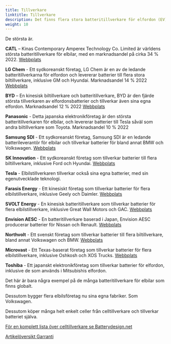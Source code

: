 ```yaml
---
title: Tillverkare
linktitle: Tillverkare
description: Det finns flera stora batteritillverkare för elfordon (EV) globalt.
weight: 10
---
```

<!-- markdownlint-disable MD033 -->
De största är.

**CATL** – Kinas Contemporary Amperex Technology Co. Limited är världens största batteritillverkare för elbilar, med en marknadsandel på cirka 34 % 2022. [Webbplats](https://www.catl.com/en/)

**LG Chem** - Ett sydkoreanskt företag, LG Chem är en av de ledande batteritillverkarna för elfordon och levererar batterier till flera stora biltillverkare, inklusive GM och Hyundai. Marknadsandel 14 % 2022 [Webbplats](https://www.lgchem.com/)

**BYD** – En kinesisk biltillverkare och batteritillverkare, BYD är den fjärde största tillverkaren av elfordonsbatterier och tillverkar även sina egna elfordon. Marknadsandel 12 % 2022 [Webbplats](https://www.bydglobal.com/)

**Panasonic** - Detta japanska elektronikföretag är den största batteritillverkaren för elbilar, och levererar batterier till Tesla såväl som andra biltillverkare som Toyota. Marknadsandel 10 % 2022

**Samsung SDI** - Ett sydkoreanskt företag, Samsung SDI är en ledande batterileverantör för elbilar och tillverkar batterier för bland annat BMW och Volkswagen. [Webbplats](https://www.samsungsdi.com/)

**SK Innovation** - Ett sydkoreanskt företag som tillverkar batterier till flera biltillverkare, inklusive Ford och Hyundai.
[Webbplats](https://www.skinnovation.com/)

**Tesla** - Elbilstillverkaren tillverkar också sina egna batterier, med sin egenutvecklade teknologi.

**Farasis Energy** - Ett kinesiskt företag som tillverkar batterier för flera elbilstillverkare, inklusive Geely och Daimler. [Webbplats](https://www.farasis-energy.com/)

**SVOLT Energy** - En kinesisk batteritillverkare som tillverkar batterier för flera elbilstillverkare, inklusive Great Wall Motors och GAC. [Webbplats](https://svolt-eu.com/)

**Envision AESC** - En batteritillverkare baserad i Japan, Envision AESC producerar batterier för Nissan och Renault. [Webbplats](https://www.envision-aesc.com/en/)

**Northvolt** - Ett svenskt företag som tillverkar batterier till flera biltillverkare, bland annat Volkswagen och BMW. [Webbplats](https://northvolt.com/)

**Microvast** - Ett Texas-baserat företag som tillverkar batterier för flera elbilstillverkare, inklusive Oshkosh och XOS Trucks. [Webbplats](https://microvast.com/)

**Toshiba** - Ett japanskt elektronikföretag som tillverkar batterier för elfordon, inklusive de som används i Mitsubishis elfordon.

Det här är bara några exempel på de många batteritillverkare för elbilar som finns globalt.

Dessutom bygger flera elbilsföretag nu sina egna fabriker. Som Volkswagen.

Dessutom köper många helt enkelt celler från celltillverkare och tillverkar batteriet själva.

[För en komplett lista över celltillverkare se Batterydesign.net](https://www.batterydesign.net/battery-cell/cell-manufacturers/)

<div class="mt-3 mb-3">
    <a href="../" class="btn btn-outline-secondary">Artikelöversikt <i class="bi-card-list"></i></a>
    <a href="../warranty/" class="btn btn-primary float-end">Garranti <i class="bi-arrow-right-circle"></i></a>
</div>

